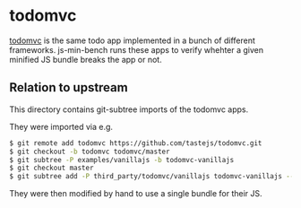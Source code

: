 # todomvc

[todomvc](https://github.com/tastejs/todomvc) is the same todo app implemented
in a bunch of different frameworks.  js-min-bench runs these apps to verify
whehter a given minified JS bundle breaks the app or not.

## Relation to upstream

This directory contains git-subtree imports of the todomvc apps.

They were imported via e.g.

```sh
$ git remote add todomvc https://github.com/tastejs/todomvc.git
$ git checkout -b todomvc todomvc/master
$ git subtree -P examples/vanillajs -b todomvc-vanillajs
$ git checkout master
$ git subtree add -P third_party/todomvc/vanillajs todomvc-vanillajs --squash
```

They were then modified by hand to use a single bundle for their JS.


